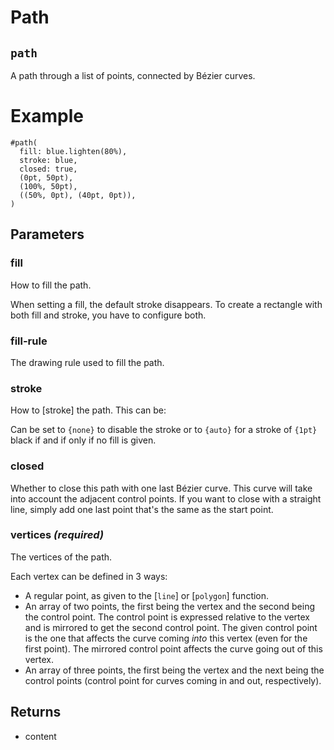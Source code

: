 # Path

## `path`

A path through a list of points, connected by Bézier curves.

# Example
```example
#path(
  fill: blue.lighten(80%),
  stroke: blue,
  closed: true,
  (0pt, 50pt),
  (100%, 50pt),
  ((50%, 0pt), (40pt, 0pt)),
)
```

## Parameters

### fill 

How to fill the path.

When setting a fill, the default stroke disappears. To create a
rectangle with both fill and stroke, you have to configure both.

### fill-rule 

The drawing rule used to fill the path.



### stroke 

How to [stroke] the path. This can be:

Can be set to  `{none}` to disable the stroke or to `{auto}` for a
stroke of `{1pt}` black if and if only if no fill is given.

### closed 

Whether to close this path with one last Bézier curve. This curve will
take into account the adjacent control points. If you want to close
with a straight line, simply add one last point that's the same as the
start point.

### vertices *(required)*

The vertices of the path.

Each vertex can be defined in 3 ways:

- A regular point, as given to the [`line`] or [`polygon`] function.
- An array of two points, the first being the vertex and the second
  being the control point. The control point is expressed relative to
  the vertex and is mirrored to get the second control point. The given
  control point is the one that affects the curve coming _into_ this
  vertex (even for the first point). The mirrored control point affects
  the curve going out of this vertex.
- An array of three points, the first being the vertex and the next
  being the control points (control point for curves coming in and out,
  respectively).

## Returns

- content

